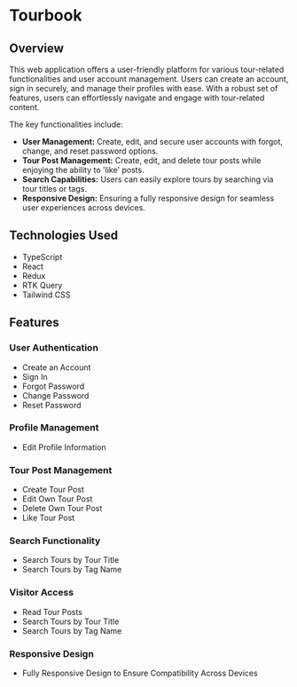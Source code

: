 # Tourbook

## Overview
This web application offers a user-friendly platform for various tour-related functionalities and user account management. Users can create an account, sign in securely, and manage their profiles with ease. With a robust set of features, users can effortlessly navigate and engage with tour-related content.

The key functionalities include:
- **User Management:** Create, edit, and secure user accounts with forgot, change, and reset password options.
- **Tour Post Management:** Create, edit, and delete tour posts while enjoying the ability to 'like' posts.
- **Search Capabilities:** Users can easily explore tours by searching via tour titles or tags.
- **Responsive Design:** Ensuring a fully responsive design for seamless user experiences across devices.

## Technologies Used
- TypeScript
- React
- Redux
- RTK Query
- Tailwind CSS

## Features
### User Authentication
- Create an Account
- Sign In
- Forgot Password
- Change Password
- Reset Password

### Profile Management
- Edit Profile Information

### Tour Post Management
- Create Tour Post
- Edit Own Tour Post
- Delete Own Tour Post
- Like Tour Post

### Search Functionality
- Search Tours by Tour Title
- Search Tours by Tag Name

### Visitor Access
- Read Tour Posts
- Search Tours by Tour Title
- Search Tours by Tag Name

### Responsive Design
- Fully Responsive Design to Ensure Compatibility Across Devices